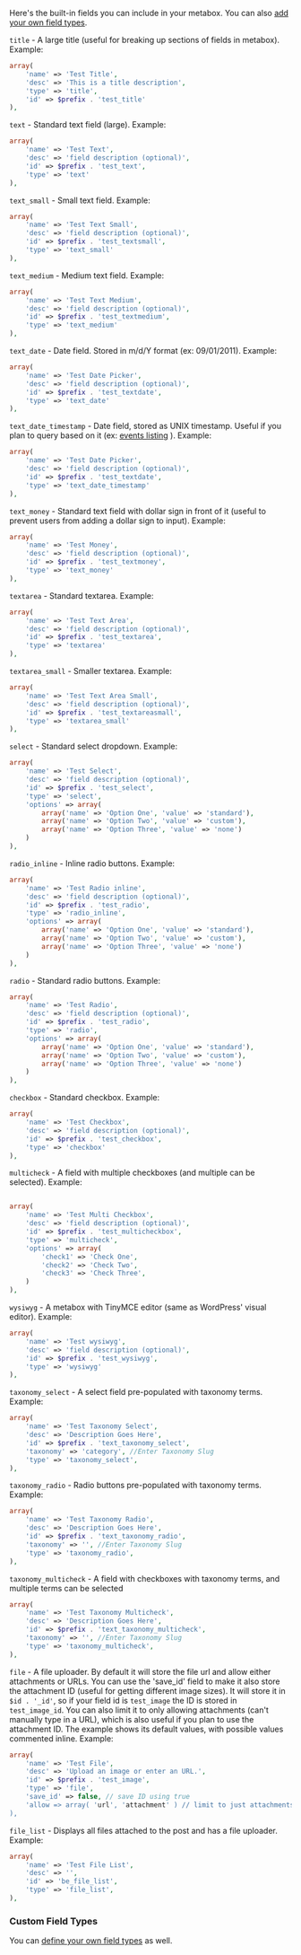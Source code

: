Here's the built-in fields you can include in your metabox. You can also [add your own field types](https://github.com/jaredatch/Custom-Metaboxes-and-Fields-for-WordPress/wiki/Adding-your-own-field-types).

`title` - A large title (useful for breaking up sections of fields in metabox). Example:

```php
array(
	'name' => 'Test Title',
	'desc' => 'This is a title description',
	'type' => 'title',
	'id' => $prefix . 'test_title'
),
```

`text` - Standard text field (large). Example:

```php
array(
	'name' => 'Test Text',
	'desc' => 'field description (optional)',
	'id' => $prefix . 'test_text',
	'type' => 'text'
),
```

`text_small` - Small text field. Example:

```php
array(
	'name' => 'Test Text Small',
	'desc' => 'field description (optional)',
	'id' => $prefix . 'test_textsmall',
	'type' => 'text_small'
),
```

`text_medium` - Medium text field. Example:

```php
array(
	'name' => 'Test Text Medium',
	'desc' => 'field description (optional)',
	'id' => $prefix . 'test_textmedium',
	'type' => 'text_medium'
),
```

`text_date` - Date field. Stored in m/d/Y format (ex: 09/01/2011). Example:

```php
array(
	'name' => 'Test Date Picker',
	'desc' => 'field description (optional)',
	'id' => $prefix . 'test_textdate',
	'type' => 'text_date'
),
```

`text_date_timestamp` - Date field, stored as UNIX timestamp. Useful if you plan to query based on it (ex: [events listing](http://www.billerickson.net/code/event-query/) ). Example:

```php
array(
	'name' => 'Test Date Picker',
	'desc' => 'field description (optional)',
	'id' => $prefix . 'test_textdate',
	'type' => 'text_date_timestamp'
),
```

`text_money` - Standard text field with dollar sign in front of it (useful to prevent users from adding a dollar sign to input). Example:

```php
array(
	'name' => 'Test Money',
	'desc' => 'field description (optional)',
	'id' => $prefix . 'test_textmoney',
	'type' => 'text_money'
),
```

`textarea` - Standard textarea. Example:

```php
array(
	'name' => 'Test Text Area',
	'desc' => 'field description (optional)',
	'id' => $prefix . 'test_textarea',
	'type' => 'textarea'
),
```

`textarea_small` - Smaller textarea. Example:

```php
array(
	'name' => 'Test Text Area Small',
	'desc' => 'field description (optional)',
	'id' => $prefix . 'test_textareasmall',
	'type' => 'textarea_small'
),
```

`select` - Standard select dropdown. Example:

```php
array(
	'name' => 'Test Select',
	'desc' => 'field description (optional)',
	'id' => $prefix . 'test_select',
	'type' => 'select',
	'options' => array(
		array('name' => 'Option One', 'value' => 'standard'),
		array('name' => 'Option Two', 'value' => 'custom'),
		array('name' => 'Option Three', 'value' => 'none')				
	)
),
```

`radio_inline` - Inline radio buttons. Example:

```php
array(
	'name' => 'Test Radio inline',
	'desc' => 'field description (optional)',
	'id' => $prefix . 'test_radio',
	'type' => 'radio_inline',
	'options' => array(
		array('name' => 'Option One', 'value' => 'standard'),
		array('name' => 'Option Two', 'value' => 'custom'),
		array('name' => 'Option Three', 'value' => 'none')				
	)
),
```

`radio` - Standard radio buttons. Example: 

```php
array(
	'name' => 'Test Radio',
	'desc' => 'field description (optional)',
	'id' => $prefix . 'test_radio',
	'type' => 'radio',
	'options' => array(
		array('name' => 'Option One', 'value' => 'standard'),
		array('name' => 'Option Two', 'value' => 'custom'),
		array('name' => 'Option Three', 'value' => 'none')				
	)
),
```

`checkbox` - Standard checkbox. Example:

```php
array(
	'name' => 'Test Checkbox',
	'desc' => 'field description (optional)',
	'id' => $prefix . 'test_checkbox',
	'type' => 'checkbox'
),
```

`multicheck` - A field with multiple checkboxes (and multiple can be selected). Example:

```php

array(
	'name' => 'Test Multi Checkbox',
	'desc' => 'field description (optional)',
	'id' => $prefix . 'test_multicheckbox',
	'type' => 'multicheck',
	'options' => array(
		'check1' => 'Check One',
		'check2' => 'Check Two',
		'check3' => 'Check Three',
	)
),
```

`wysiwyg` - A metabox with TinyMCE editor (same as WordPress' visual editor). Example:

```php
array(
	'name' => 'Test wysiwyg',
	'desc' => 'field description (optional)',
	'id' => $prefix . 'test_wysiwyg',
	'type' => 'wysiwyg'
),
```

`taxonomy_select` - A select field pre-populated with taxonomy terms. Example:

```php
array(
	'name' => 'Test Taxonomy Select',
	'desc' => 'Description Goes Here',
	'id' => $prefix . 'text_taxonomy_select',
	'taxonomy' => 'category', //Enter Taxonomy Slug
	'type' => 'taxonomy_select',	
),
```

`taxonomy_radio` - Radio buttons pre-populated with taxonomy terms. Example:

```php
array(
	'name' => 'Test Taxonomy Radio',
	'desc' => 'Description Goes Here',
	'id' => $prefix . 'text_taxonomy_radio',
	'taxonomy' => '', //Enter Taxonomy Slug
	'type' => 'taxonomy_radio',	
),
```

`taxonomy_multicheck` - A field with checkboxes with taxonomy terms, and multiple terms can be selected

```php
array(
	'name' => 'Test Taxonomy Multicheck',
	'desc' => 'Description Goes Here',
	'id' => $prefix . 'text_taxonomy_multicheck',
	'taxonomy' => '', //Enter Taxonomy Slug
	'type' => 'taxonomy_multicheck',	
),
```
`file` - A file uploader. By default it will store the file url and allow either attachments or URLs. You can use the 'save_id' field to make it also store the attachment ID (useful for getting different image sizes). It will store it in `$id . '_id'`, so if your field id is `test_image` the ID is stored in `test_image_id`. You can also limit it to only allowing attachments (can't manually type in a URL), which is also useful if you plan to use the attachment ID. The example shows its default values, with possible values commented inline. Example:

```php
array(
	'name' => 'Test File',
	'desc' => 'Upload an image or enter an URL.',
	'id' => $prefix . 'test_image',
	'type' => 'file',
	'save_id' => false, // save ID using true
	'allow => array( 'url', 'attachment' ) // limit to just attachments with array( 'attachment' )
),
```

`file_list` - Displays all files attached to the post and has a file uploader. Example:

```php
array(
	'name' => 'Test File List',
	'desc' => '',
	'id' => 'be_file_list',
	'type' => 'file_list',
),
```

### Custom Field Types

You can [define your own field types](https://github.com/jaredatch/Custom-Metaboxes-and-Fields-for-WordPress/wiki/Adding-your-own-field-types) as well.